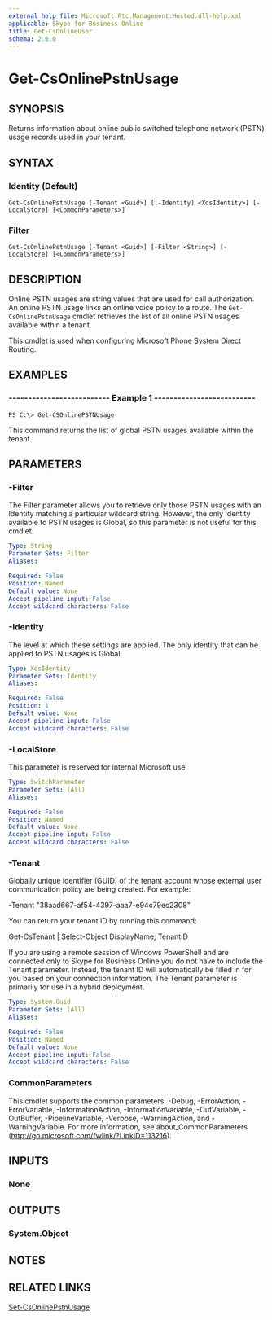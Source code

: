 ```yaml
---
external help file: Microsoft.Rtc.Management.Hosted.dll-help.xml
applicable: Skype for Business Online
title: Get-CsOnlineUser
schema: 2.0.0
---
```


# Get-CsOnlinePstnUsage

## SYNOPSIS
Returns information about online public switched telephone network (PSTN) usage records used in your tenant.

## SYNTAX

### Identity (Default)
```
Get-CsOnlinePstnUsage [-Tenant <Guid>] [[-Identity] <XdsIdentity>] [-LocalStore] [<CommonParameters>]
```

### Filter
```
Get-CsOnlinePstnUsage [-Tenant <Guid>] [-Filter <String>] [-LocalStore] [<CommonParameters>]
```

## DESCRIPTION
Online PSTN usages are string values that are used for call authorization. An online PSTN usage links an online voice policy to a route. The `Get-CsOnlinePstnUsage` cmdlet retrieves the list of all online PSTN usages available within a tenant.

This cmdlet is used when configuring Microsoft Phone System Direct Routing.

## EXAMPLES

### -------------------------- Example 1 --------------------------
```
PS C:\> Get-CSOnlinePSTNUsage
```

This command returns the list of global PSTN usages available within the tenant.

## PARAMETERS

### -Filter
The Filter parameter allows you to retrieve only those PSTN usages with an Identity matching a particular wildcard string. However, the only Identity available to PSTN usages is Global, so this parameter is not useful for this cmdlet.

```yaml
Type: String
Parameter Sets: Filter
Aliases:

Required: False
Position: Named
Default value: None
Accept pipeline input: False
Accept wildcard characters: False
```

### -Identity
The level at which these settings are applied. The only identity that can be applied to PSTN usages is Global.

```yaml
Type: XdsIdentity
Parameter Sets: Identity
Aliases:

Required: False
Position: 1
Default value: None
Accept pipeline input: False
Accept wildcard characters: False
```

### -LocalStore
This parameter is reserved for internal Microsoft use.

```yaml
Type: SwitchParameter
Parameter Sets: (All)
Aliases:

Required: False
Position: Named
Default value: None
Accept pipeline input: False
Accept wildcard characters: False
```

### -Tenant
Globally unique identifier (GUID) of the tenant account whose external user communication policy are being created. For example:

-Tenant "38aad667-af54-4397-aaa7-e94c79ec2308"

You can return your tenant ID by running this command:

Get-CsTenant | Select-Object DisplayName, TenantID

If you are using a remote session of Windows PowerShell and are connected only to Skype for Business Online you do not have to include the Tenant parameter. Instead, the tenant ID will automatically be filled in for you based on your connection information. The Tenant parameter is primarily for use in a hybrid deployment.

```yaml
Type: System.Guid
Parameter Sets: (All)
Aliases:

Required: False
Position: Named
Default value: None
Accept pipeline input: False
Accept wildcard characters: False
```

### CommonParameters
This cmdlet supports the common parameters: -Debug, -ErrorAction, -ErrorVariable, -InformationAction, -InformationVariable, -OutVariable, -OutBuffer, -PipelineVariable, -Verbose, -WarningAction, and -WarningVariable.
For more information, see about_CommonParameters (http://go.microsoft.com/fwlink/?LinkID=113216).

## INPUTS

### None


## OUTPUTS

### System.Object

## NOTES

## RELATED LINKS
[Set-CsOnlinePstnUsage](https://docs.microsoft.com/en-us/powershell/module/skype/set-csonlinepstnusage?view=skype-ps)
